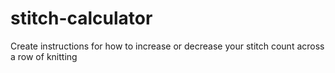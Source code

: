 # stitch-calculator
Create instructions for how to increase or decrease your stitch count across a row of knitting
